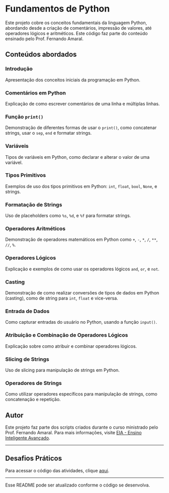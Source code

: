 # Fundamentos de Python

Este projeto cobre os conceitos fundamentais da linguagem Python, abordando desde a criação de comentários, impressão de valores, até operadores lógicos e aritméticos. Este código faz parte do conteúdo ensinado pelo Prof. Fernando Amaral.

## Conteúdos abordados

### Introdução
Apresentação dos conceitos iniciais da programação em Python.

### Comentários em Python
Explicação de como escrever comentários de uma linha e múltiplas linhas.

### Função `print()`
Demonstração de diferentes formas de usar o `print()`, como concatenar strings, usar o `sep`, `end` e formatar strings.

### Variáveis
Tipos de variáveis em Python, como declarar e alterar o valor de uma variável.

### Tipos Primitivos
Exemplos de uso dos tipos primitivos em Python: `int`, `float`, `bool`, `None`, e strings.

### Formatação de Strings
Uso de placeholders como `%s`, `%d`, e `%f` para formatar strings.

### Operadores Aritméticos
Demonstração de operadores matemáticos em Python como `+`, `-`, `*`, `/`, `**`, `//`, `%`.

### Operadores Lógicos
Explicação e exemplos de como usar os operadores lógicos `and`, `or`, e `not`.

### Casting
Demonstração de como realizar conversões de tipos de dados em Python (casting), como de string para `int`, `float` e vice-versa.

### Entrada de Dados
Como capturar entradas do usuário no Python, usando a função `input()`.

### Atribuição e Combinação de Operadores Lógicos
Explicação sobre como atribuir e combinar operadores lógicos.

### Slicing de Strings
Uso de slicing para manipulação de strings em Python.

### Operadores de Strings
Como utilizar operadores específicos para manipulação de strings, como concatenação e repetição.

## Autor

Este projeto faz parte dos scripts criados durante o curso ministrado pelo Prof. Fernando Amaral. Para mais informações, visite [EIA - Ensino Inteligente Avançado](www.eia.ai).

---

## Desafios Práticos

Para acessar o código das atividades, clique [aqui](https://github.com/rjunio454/Python/blob/main/scripts/Fundamento.Ipynb).

---

Esse README pode ser atualizado conforme o código se desenvolva.

